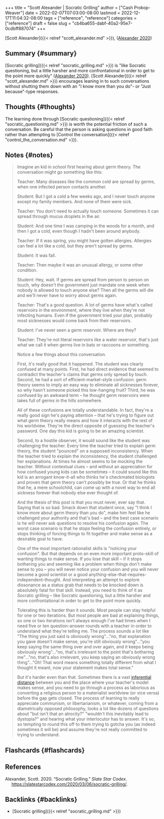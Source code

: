 +++
title = "Scott Alexander | Socratic Grilling"
author = ["Cash Prokop-Weaver"]
date = 2022-02-07T07:03:00-08:00
lastmod = 2022-12-17T11:04:32-08:00
tags = ["reference", "reference"]
categories = ["reference"]
draft = false
slug = "cb4ba655-dabf-40a2-95e7-0cdbff887074"
+++

[Scott Alexander]({{< relref "scott_alexander.md" >}}), (<a href="#citeproc_bib_item_1">Alexander 2020</a>)


## Summary {#summary}

[Socratic grilling]({{< relref "socratic_grilling.md" >}}) is "like Socratic questioning, but a little harsher and more confrontational in order to get to the point more quickly" (<a href="#citeproc_bib_item_1">Alexander 2020</a>). [Scott Alexander]({{< relref "scott_alexander.md" >}}) encourages leaning in to such conversations without shutting them down with an "I know more than you do"- or "Just because"-type responses.


## Thoughts {#thoughts}

The learning done through [Socratic questioning]({{< relref "socratic_questioning.md" >}}) is worth the potential friction of such a conversation. Be careful that the person is asking questions in good faith rather than attempting to [Control the conversation]({{< relref "control_the_conversation.md" >}}).


## Notes {#notes}

> Imagine an kid in school first hearing about germ theory. The conversation might go something like this:
>
> Teacher: Many diseases like the common cold are spread by germs, when one infected person contacts another.
>
> Student: But I got a cold a few weeks ago, and I never touch anyone except my family members. And none of them were sick.
>
> Teacher: You don't need to actually touch someone. Sometimes it can spread through mucus droplets in the air.
>
> Student: And one time I was camping in the woods for a month, and then I got a cold, even though I hadn't been around anybody.
>
> Teacher: If it was spring, you might have gotten allergies. Allergies can feel a lot like a cold, but they aren't spread by germs.
>
> Student: It was fall.
>
> Teacher: Then maybe it was an unusual allergy, or some other condition.
>
> Student: Hey, wait. If germs are spread from person to person on touch, why doesn't the government just mandate one week when nobody is allowed to touch anyone else? Then all the germs will die and we'll never have to worry about germs again.
>
> Teacher: That's a good question. A lot of germs have what's called reservoirs in the environment, where they live when they're not infecting humans. Even if the government tried your plan, probably most sicknesses would come back from their reservoirs.
>
> Student: I've never seen a germ reservoir. Where are they?
>
> Teacher: They're not literal reservoirs like a water reservoir, that's just what we call it when germs live in bats or raccoons or something.
>
> Notice a few things about this conversation.
>
> First, it's really good that it happened. The student was clearly confused at many points. First, he had direct evidence that seemed to contradict the teacher's claims that germs only spread by touch. Second, he had a sort of efficient-market-style confusion: germ theory seems to imply an easy way to eliminate all sicknesses forever, so why hasn't someone picked this low-hanging fruit? Third, he was confused by an awkward term – he thought germ reservoirs were lakes full of germs in the hills somewhere.
>
> All of these confusions are totally understandable. In fact, they're a really good sign he's paying attention – that he's trying to figure out what germ theory really means and how it interacts with the rest of his worldview. They're the direct opposite of guessing the teacher's password. One day this kid is going to be an amazing scientist.
>
> Second, to a hostile observer, it would sound like the student was challenging the teacher. Every time the teacher tried to explain germ theory, the student "pounced" on a supposed inconsistency. When the teacher tried to explain the inconsistency, the student challenged her explanations. At times he almost seems to be mocking the teacher. Without contextual clues – and without an appreciation for how confused young kids can be sometimes – it could sound like this kid is an arrogant know-it-all who thinks he's checkmated biologists and proven that germ theory can't possibly be true. Or that he thinks that he, a mere schoolchild, can come up with a novel way to end all sickness forever that nobody else ever thought of.
>
> And the thesis of this post is that you must never, ever say that. Saying that is so bad. Smack down that student once, say "I think I know more about germ theory than you do", make him feel like he challenged your authority and that's bad – and the best case scenario is he will never ask questions to resolve his confusion again. The worst case scenario is that he stops feeling the confusion entirely, or stops thinking of forcing things to fit together and make sense as a desirable goal to have.
>
> One of the most important rationalist skills is "noticing your confusion". But that depends on an even more important proto-skill of wanting things to make sense. If you lose that skill – if it stops bothering you and seeming like a problem when things don't make sense to you – you will never notice your confusion and you will never become a good scientist or a good anything-else-that-requires-independent-thought. And interpreting an attempt to explore dissonance as a status grab that needs to be knocked down is absolutely fatal for that skill. Instead, you need to think of it as Socratic grilling – like Socratic questioning, but a little harsher and more confrontational in order to get to the point more quickly.
>
> Tolerating this is harder than it sounds. Most people can stay helpful for one or two iterations. But most people are bad at explaining things, so one or two iterations isn't always enough I've had times when I need five or ten question-answer rounds with a teacher in order to understand what they're telling me. The process sounds a lot like "The thing you just said is obviously wrong"…"no, that explanation you gave doesn't make sense, you're still obviously wrong"…"you keep saying the same thing over and over again, and it keeps being obviously wrong"…"no, that's irrelevant to the point that's bothering me"…"no, that's also irrelevant, you keep saying an obviously wrong thing"…"Oh! That word means something totally different from what I thought it meant, now your statement makes total sense."
>
> But it's harder even than that. Sometimes there is a vast [inferential distance](https://www.lesswrong.com/posts/HLqWn5LASfhhArZ7w/expecting-short-inferential-distances) between you and the place where your teacher's model makes sense, and you need to go through a process as laborious as converting a religious person to a materialist worldview (or vice versa) before the gap gets closed. The process of learning to really appreciate communism, or libertarianism, or whatever, coming from a diametrically opposed philosophy, looks a lot like dozens of questions about "but isn't that an atrocity?" "wouldn't this inevitably lead to dystopia?" and hearing what your interlocutor has to answer. It's so, so tempting to round this off to them trying to gotcha you (as indeed sometimes it will be) and assume they're not really committed to trying to understand.


## Flashcards {#flashcards}

## References

<style>.csl-entry{text-indent: -1.5em; margin-left: 1.5em;}</style><div class="csl-bib-body">
  <div class="csl-entry"><a id="citeproc_bib_item_1"></a>Alexander, Scott. 2020. “Socratic Grilling.” <i>Slate Star Codex</i>. <a href="https://slatestarcodex.com/2020/03/06/socratic-grilling/">https://slatestarcodex.com/2020/03/06/socratic-grilling/</a>.</div>
</div>


## Backlinks {#backlinks}

-   [Socratic grilling]({{< relref "socratic_grilling.md" >}})
